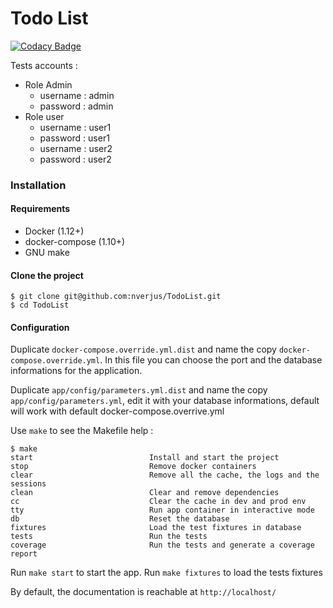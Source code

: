 # Todo List

[![Codacy Badge](https://api.codacy.com/project/badge/Grade/02248dc5c8e543e9adb4001ec0cefad8)](https://www.codacy.com/app/nverjus/TodoList?utm_source=github.com&amp;utm_medium=referral&amp;utm_content=nverjus/TodoList&amp;utm_campaign=Badge_Grade)

Tests accounts :

<ul>
  <li>Role Admin
    <ul>
      <li>username : admin</li>
      <li>password : admin</li>
    </ul>
  </li>
  <li>Role user
    <ul>
      <li>username : user1</li>
      <li>password : user1</li>
    </ul>
    <ul>
      <li>username : user2</li>
      <li>password : user2</li>
    </ul>
  </li>
</ul>

### Installation

#### Requirements

-   Docker (1.12+)
-   docker-compose (1.10+)
-   GNU make

#### Clone the project

    $ git clone git@github.com:nverjus/TodoList.git
    $ cd TodoList

#### Configuration

Duplicate `docker-compose.override.yml.dist` and name the copy `docker-compose.override.yml`. In this file you can choose the port and the database informations for the application.

Duplicate `app/config/parameters.yml.dist` and name the copy `app/config/parameters.yml`, edit it with your database informations, default will work with default docker-compose.overrive.yml

Use `make` to see the Makefile help :

    $ make
    start                          Install and start the project
    stop                           Remove docker containers
    clear                          Remove all the cache, the logs and the sessions
    clean                          Clear and remove dependencies
    cc                             Clear the cache in dev and prod env
    tty                            Run app container in interactive mode
    db                             Reset the database
    fixtures                       Load the test fixtures in database
    tests                          Run the tests
    coverage                       Run the tests and generate a coverage report

Run `make start` to start the app.
Run `make fixtures` to load the tests fixtures

By default, the documentation is reachable at `http://localhost/`
